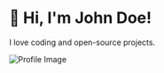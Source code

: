 <h1>👋 Hi, I'm John Doe!</h1>
<p>I love coding and open-source projects.</p>
<img src="https://your-image-url.com" alt="Profile Image">
